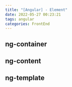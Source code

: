 ```yaml
---
title: "[Angular] - Element"
date: 2022-05-27 00:23:21
tags: angular
categories: FrontEnd
---
```


## ng-container

## ng-content

## ng-template
